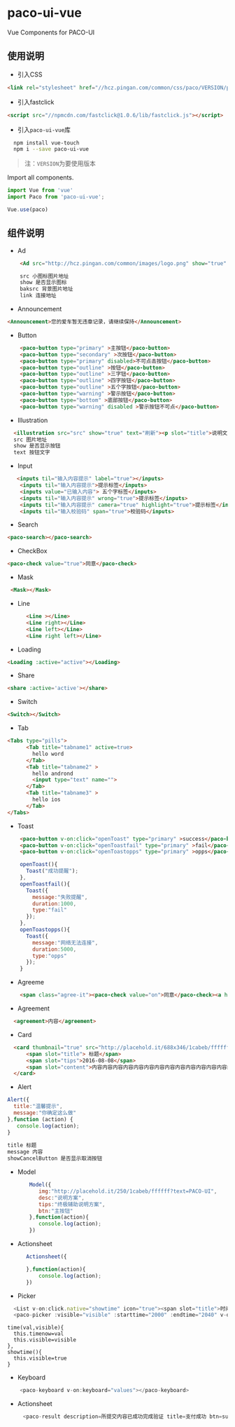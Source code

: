 # paco-ui-vue

Vue Components for PACO-UI


## 使用说明

- 引入CSS
```html
<link rel="stylesheet" href="//hcz.pingan.com/common/css/paco/VERSION/paco.min.css" charset="utf-8">
```
- 引入fastclick
```html
<script src="//npmcdn.com/fastclick@1.0.6/lib/fastclick.js"></script>
```
- 引入`paco-ui-vue`库

```bash
  npm install vue-touch
  npm i --save paco-ui-vue
```

> 注：`VERSION`为要使用版本


Import all components.

```javascript
import Vue from 'vue'
import Paco from 'paco-ui-vue';

Vue.use(paco)

```
## 组件说明

- Ad
```html
    <Ad src="http://hcz.pingan.com/common/images/logo.png" show="true" baksrc="http://localhost:9090/dist/93719466a36e57c0a7b206f92deace54.png" link="http://hcz.pingan.com" title="平安好车主">开车能赚钱，买车全网最低</Ad>开车能赚钱，买车全网最低</Ad>

    src 小图标图片地址
    show 是否显示图标
    baksrc 背景图片地址
    link 连接地址
```


- Announcement
```html
<Announcement>您的爱车暂无违章记录，请继续保持</Announcement>
```

- Button
```html
    <paco-button type="primary" >主按钮</paco-button>
    <paco-button type="secondary" >次按钮</paco-button>
    <paco-button type="primary" disabled>不可点击按钮</paco-button>
    <paco-button type="outline" >按钮</paco-button>
    <paco-button type="outline" >三字钮</paco-button>
    <paco-button type="outline" >四字按钮</paco-button>
    <paco-button type="outline" >五个字按钮</paco-button>
    <paco-button type="warning" >警示按钮</paco-button>
    <paco-button type="bottom" >底部按钮</paco-button>
    <paco-button type="warning" disabled >警示按钮不可点</paco-button>
```
- Illustration
```html
  <illustration src="src" show="true" text="刷新"><p slot="title">说明文本说明文本说明文本</p> <p slot="desc">说明文本</p></illustration>  
  src 图片地址
  show 是否显示按钮
  text 按钮文字

```

- Input
```html
   <inputs til="输入内容提示" label="true"></inputs>
    <inputs til="输入内容提示">提示标签</inputs>
    <inputs value="已输入内容"> 五个字标签</inputs>
    <inputs til="输入内容提示" wrong="true">提示标签</inputs>
    <inputs til="输入内容提示" camera="true" highlight="true">提示标签</inputs>
    <inputs til="输入校验码" span="true">校验码</inputs>
```

- Search
```html
<paco-search></paco-search> 
```

- CheckBox
```html
<paco-check value="true">同意</paco-check>
```

- Mask
```html
 <Mask></Mask>
```

- Line
```html
      <Line ></Line>
      <Line right></Line>
      <Line left></Line>
      <Line right left></Line>
```

- Loading
```html
<Loading :active="active"></Loading>
```


- Share
```html
<share :active='active'></share>
```

- Switch
```html
<Switch></Switch>
```

- Tab
```html
<Tabs type="pills">
      <Tab title="tabname1" active=true>
        hello word
      </Tab>
      <Tab title="tabname2" >
        hello andrond
        <input type="text" name="">
      </Tab>
      <Tab title="tabname3" >
        hello ios
      </Tab>
</Tabs>
```

- Toast
```html
    <paco-button v-on:click="openToast" type="primary" >success</paco-button>
    <paco-button v-on:click="openToastfail" type="primary" >fail</paco-button>
    <paco-button v-on:click="openToastopps" type="primary" >opps</paco-button>
```
```javascript
    openToast(){
      Toast("成功提醒");
    },
    openToastfail(){
      Toast({
        message:"失败提醒",
        duration:1000,
        type:"fail"      
      });
    },
    openToastopps(){
      Toast({
        message:"网络无法连接",
        duration:5000,
        type:"opps"      
      });
    }
```

- Agreeme
```html
    <span class="agree-it"><paco-check value="on">同意</paco-check><a href="http://hcz.pingan.com/common/page/provision/loss.html">《平安好车主服务协议》</a></span>
```

- Agreement

```html
  <agreement>内容</agreement>
```

- Card

```html
  <card thumbnail="true" src="http://placehold.it/688x346/1cabeb/ffffff?text=PACO-UI">
      <span slot="title"> 标题</span>
      <span slot="tips">2016-08-08</span>
      <span slot="content">内容内容内容内容内容内容内容内容内容内容内容内容内容内容</span>
  </card>
```

- Alert

```javascript
Alert({
  title:"温馨提示",
  message:"你确定这么做"
},function (action) {
   console.log(action);
}
      
title 标题
message 内容
showCancelButton 是否显示取消按钮
```

- Model

```javascript
       Model({
          img:"http://placehold.it/250/1cabeb/ffffff?text=PACO-UI",
          desc:"说明方案",
          tips:"终极辅助说明方案",
          btn:"主按钮"
       },function(action){
          console.log(action);
       })
```

- Actionsheet

```javascript
      Actionsheet({

      },function(action){
          console.log(action);
      })
```

- Picker
```javascript
  <List v-on:click.native="showtime" icon="true"><span slot="title">时间</span><span slot="desc">{{timenow}}</span></List>
  <paco-picker :visible="visible" :starttime="2000" :endtime="2040" v-on:time="time"> </paco-picker>
```
    time(val,visible){
      this.timenow=val
      this.visible=visible
    },
    showtime(){
      this.visible=true
    }

- Keyboard
``` javascript
    <paco-keyboard v-on:keyboard="values"></paco-keyboard>  
```

- Actionsheet
``` javascript
     <paco-result description=所提交内容已成功完成验证 title=支付成功 btn=success type=success v-on:handleActions="result"></paco-result>
```

